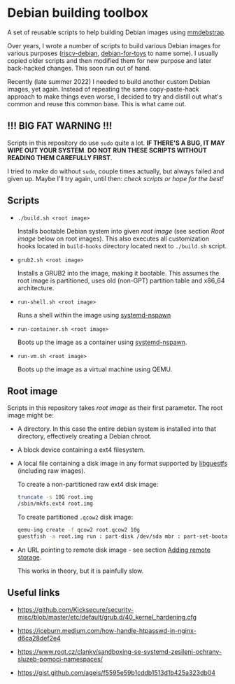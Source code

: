 # Debian building toolbox

A set of reusable scripts to help building Debian images using
[mmdebstrap][1].

Over years, I wrote a number of scripts to build various Debian images
for various purposes ([riscv-debian][2], [debian-for-toys][3] to name some).
I usually copied older scripts and then modified them for new purpose
and later back-hacked changes. This soon run out of hand.

Recently (late summer 2022) I needed to build another custom Debian
images, yet again. Instead of repeating the same copy-paste-hack
approach to make things even worse, I decided to try and distill out
what's common and reuse this common base. This is what came out.

## !!! BIG FAT WARNING !!!

Scripts in this repository do use `sudo` quite a lot. **IF THERE'S A BUG,
IT MAY WIPE OUT YOUR SYSTEM**. **DO NOT RUN THESE SCRIPTS WITHOUT READING
THEM CAREFULLY FIRST**.

I tried to make do without `sudo`, couple times actually, but always failed
and given up. Maybe I'll try again, until then: *check scripts or hope
for the best!*

## Scripts

 * `./build.sh <root image>`

   Installs bootable Debian system into given *root image* (see section
   *Root image* below on root images). This also executes all customization
   hooks located in `build-hooks` directory located next to `./build.sh`
   script.

 * `grub2.sh <root image>`

   Installs a GRUB2 into the image, making it bootable. This assumes the
   root image is partitioned, uses old (non-GPT) partition table and x86_64
   architecture.

 * `run-shell.sh <root image>`

   Runs a shell within the image using [systemd-nspawn][6]

 * `run-container.sh <root image>`

   Boots up the image as a container using [systemd-nspawn][6].

 * `run-vm.sh <root image>`

   Boots up the image as a virtual machine using QEMU.

## Root image

Scripts in this repository takes *root image* as their first parameter.
The root image might be:

 * A directory. In this case the entire debian system is installed
   into that directory, effectively creating a Debian chroot.

 * A block device containing a ext4 filesystem.

 * A local file containing a disk image in any format supported by
   [libguestfs][4] (including raw images).

   To create a non-partitioned raw ext4 disk image:

   ```sh
   truncate -s 10G root.img
   /sbin/mkfs.ext4 root.img
   ```

   To create partitioned `.qcow2` disk image:

   ```sh
   qemu-img create -f qcow2 root.qcow2 10g
   guestfish -a root.img run : part-disk /dev/sda mbr : part-set-bootable /dev/sda 1 true : mkfs ext4 /dev/sda1
   ```

 * An URL pointing to remote disk image - see section
   [Adding remote storage][5].

   This works in theory, but it is painfully slow.

## Useful links

 * https://github.com/Kicksecure/security-misc/blob/master/etc/default/grub.d/40_kernel_hardening.cfg

 * https://iceburn.medium.com/how-handle-htpasswd-in-nginx-d6ca28def2e4

 * https://www.root.cz/clanky/sandboxing-se-systemd-zesileni-ochrany-sluzeb-pomoci-namespaces/

 * https://gist.github.com/ageis/f5595e59b1cddb1513d1b425a323db04


[1]: https://gitlab.mister-muffin.de/josch/mmdebstrap
[2]: https://github.com/janvrany/riscv-debian
[3]: https://github.com/janvrany/debian-for-toys
[4]: https://libguestfs.org/
[5]: https://libguestfs.org/guestfish.1.html#adding-remote-storage
[6]: https://www.freedesktop.org/software/systemd/man/systemd-nspawn.html